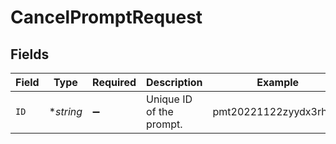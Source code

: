 # CancelPromptRequest


## Fields

| Field                    | Type                     | Required                 | Description              | Example                  |
| ------------------------ | ------------------------ | ------------------------ | ------------------------ | ------------------------ |
| `ID`                     | **string*                | :heavy_minus_sign:       | Unique ID of the prompt. | pmt20221122zyydx3rho2t   |